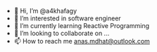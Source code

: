 - 👋 Hi, I’m @a4khafagy
- 👀 I’m interested in software engineer 
- 🌱 I’m currently learning Reactive Programming
- 💞️ I’m looking to collaborate on ...
- 📫 How to reach me anas.mdhat@outlook.com

<!---
a4khafagy/a4khafagy is a ✨ special ✨ repository because its `README.md` (this file) appears on your GitHub profile.
You can click the Preview link to take a look at your changes.
--->
